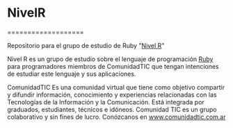 # NivelR
===================

Repositorio para el grupo de estudio de Ruby "[Nivel R](https://plus.google.com/u/0/communities/103833788001935557125)"

Nivel R es un grupo de estudio sobre el lenguaje de programación [Ruby](http://www.ruby-lang.org) para programadores miembros de ComunidadTIC que tengan intenciones de estudiar este lenguaje y sus aplicaciones.

ComunidadTIC
Es una comunidad virtual que tiene como objetivo compartir y difundir información, conocimiento y experiencias relacionadas con las Tecnologías de la Información y la Comunicación.  Está integrada por graduados, estudiantes, técnicos e idóneos. Comunidad TIC es un grupo colaborativo y sin fines de lucro. Conózcanos en www.comunidadtic.com.ar
